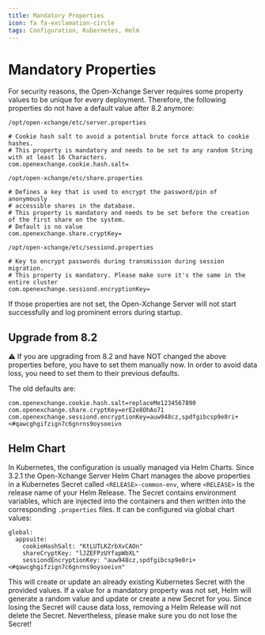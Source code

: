 ```yaml
---
title: Mandatory Properties
icon: fa fa-exclamation-circle
tags: Configuration, Kubernetes, Helm
---
```



# Mandatory Properties

For security reasons, the Open-Xchange Server requires some property values to be unique for every deployment. Therefore, the following properties do not have a default value after 8.2 anymore:

`/opt/open-xchange/etc/server.properties`
```
# Cookie hash salt to avoid a potential brute force attack to cookie hashes.
# This property is mandatory and needs to be set to any random String with at least 16 Characters.
com.openexchange.cookie.hash.salt=
```

`/opt/open-xchange/etc/share.properties`
```
# Defines a key that is used to encrypt the password/pin of anonymously 
# accessible shares in the database.  
# This property is mandatory and needs to be set before the creation of the first share on the system.
# Default is no value
com.openexchange.share.cryptKey=
```

`/opt/open-xchange/etc/sessiond.properties`
```
# Key to encrypt passwords during transmission during session migration. 
# This property is mandatory. Please make sure it's the same in the entire cluster
com.openexchange.sessiond.encryptionKey=
```

If those properties are not set, the Open-Xchange Server will not start successfully and log prominent errors during startup.

## Upgrade from 8.2

⚠️ If you are upgrading from 8.2 and have NOT changed the above properties before, you have to set them manually now. In order to avoid data loss, you need to set them to their previous defaults.

The old defaults are:

```
com.openexchange.cookie.hash.salt=replaceMe1234567890
com.openexchange.share.cryptKey=erE2e8OhAo71
com.openexchange.sessiond.encryptionKey=auw948cz,spdfgibcsp9e8ri+<#qawcghgifzign7c6gnrns9oysoeivn
```

## Helm Chart

In Kubernetes, the configuration is usually managed via Helm Charts.
Since 3.2.1 the Open-Xchange Server Helm Chart manages the above properties in a Kubernetes Secret called `<RELEASE>-common-env`, where `<RELEASE>` is the release name of your Helm Release.
The Secret contains environment variables, which are injected into the containers and then written into the corresponding `.properties` files. 
It can be configured via global chart values:

```
global:
  appsuite:
    cookieHashSalt: "KtLUTLKZrbXvCAOn"
    shareCryptKey: "lJZEFPzUYfapWbXL"
    sessiondEncryptionKey: "auw948cz,spdfgibcsp9e8ri+<#qawcghgifzign7c6gnrns9oysoeivn"
```

This will create or update an already existing Kubernetes Secret with the provided values. If a value for a mandatory property was not set, Helm will generate a random value and update or create a new Secret for you.
Since losing the Secret will cause data loss, removing a Helm Release will not delete the Secret. Nevertheless, please make sure you do not lose the Secret!

